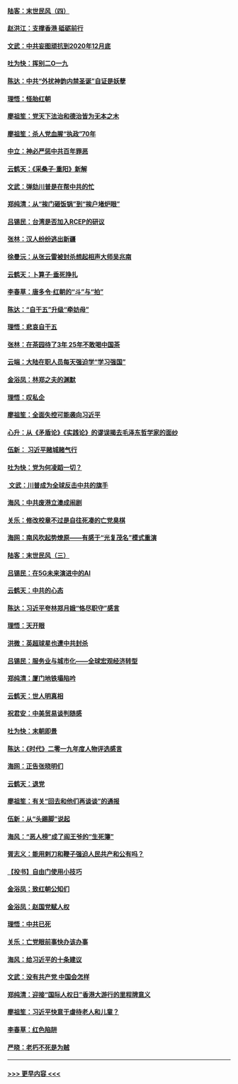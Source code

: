 #### [陆客：末世民风（四）](../pages/nsc993/n11749203.md?t=12280201) 
#### [赵洪江：支撑香港 砥砺前行](../pages/nsc993/n11748482.md?t=12280201) 
#### [文武：中共妄图顽抗到2020年12月底](../pages/nsc993/n11748446.md?t=12280201) 
#### [吐为快：挥别二O一九](../pages/nsc993/n11748411.md?t=12280201) 
#### [陈达：中共“外扰神韵内禁圣诞”自证是妖孽](../pages/nsc993/n11748226.md?t=12280201) 
#### [理悟：怪胎红朝](../pages/nsc993/n11748206.md?t=12280201) 
#### [廖祖笙：党天下法治和德治皆为无本之木](../pages/nsc993/n11748135.md?t=12280201) 
#### [廖祖笙：杀人党血腥“执政”70年](../pages/nsc993/n11745144.md?t=12280201) 
#### [中立：神必严惩中共百年罪恶](../pages/nsc993/n11744970.md?t=12280201) 
#### [云鹤天：《采桑子‧重阳》新解](../pages/nsc993/n11744948.md?t=12280201) 
#### [文武：弹劾川普是在帮中共的忙](../pages/nsc993/n11744758.md?t=12280201) 
#### [郑纯清：从“挨门砸饭锅”到“挨户堵炉眼”](../pages/nsc993/n11744745.md?t=12280201) 
#### [吕锡民：台湾是否加入RCEP的研议](../pages/nsc993/n11744701.md?t=12280201) 
#### [张林：汉人纷纷逃出新疆](../pages/nsc993/n11743530.md?t=12280201) 
#### [徐曼沅：从张云雷被封杀想起相声大师吴兆南](../pages/nsc993/n11741816.md?t=12280201) 
#### [云鹤天：卜算子‧垂死挣扎](../pages/nsc993/n11739956.md?t=12280201) 
#### [李春草：唐多令‧红朝的“斗”与“拍”](../pages/nsc993/n11739830.md?t=12280201) 
#### [陈达：“自干五”升级“牵妨母”](../pages/nsc993/n11739724.md?t=12280201) 
#### [理悟：悲哀自干五](../pages/nsc993/n11739547.md?t=12280201) 
#### [张林：在茶园待了3年 25年不敢喝中国茶](../pages/nsc993/n11739240.md?t=12280201) 
#### [云端：大陆在职人员每天强迫学“学习强国”](../pages/nsc993/n11738735.md?t=12280201) 
#### [金浴凤：林郑之夫的渊默](../pages/nsc993/n11737735.md?t=12280201) 
#### [理悟：叹私企](../pages/nsc993/n11737715.md?t=12280201) 
#### [廖祖笙：全面失控可能袭向习近平](../pages/nsc993/n11737704.md?t=12280201) 
#### [心升：从《矛盾论》《实践论》的谬误揭去毛泽东哲学家的面纱](../pages/nsc993/n11736962.md?t=12280201) 
#### [伍新： 习近平赌城赌气行](../pages/nsc993/n11736929.md?t=12280201) 
#### [吐为快：党为何凌蹈一切？](../pages/nsc993/n11736915.md?t=12280201) 
#### [ 文武：川普成为全球反击中共的旗手](../pages/nsc993/n11736882.md?t=12280201) 
#### [海风：中共废港立澳成闹剧](../pages/nsc993/n11735857.md?t=12280201) 
#### [关乐：修改校章不过是自往死凑的亡党臭棋](../pages/nsc993/n11735097.md?t=12280201) 
#### [海网：南风吹起势燎原——有感于“光复茂名”模式重演](../pages/nsc993/n11732308.md?t=12280201) 
#### [陆客：末世民风（三）](../pages/nsc993/n11732211.md?t=12280201) 
#### [吕锡民：在5G未来演进中的AI](../pages/nsc993/n11730010.md?t=12280201) 
#### [云鹤天：中共的心态](../pages/nsc993/n11729906.md?t=12280201) 
#### [陈达：习近平夸林郑月娥“恪尽职守”感言](../pages/nsc993/n11729881.md?t=12280201) 
#### [理悟：天开眼](../pages/nsc993/n11729699.md?t=12280201) 
#### [洪微：英超球星也遭中共封杀](../pages/nsc993/n11727243.md?t=12280201) 
#### [吕锡民：服务业与城市化——全球宏观经济转型](../pages/nsc993/n11725845.md?t=12280201) 
#### [郑纯清：厦门地铁塌陷吟](../pages/nsc993/n11725813.md?t=12280201) 
#### [云鹤天：世人明真相](../pages/nsc993/n11725621.md?t=12280201) 
#### [祝君安：中美贸易谈判随感](../pages/nsc993/n11725609.md?t=12280201) 
#### [吐为快：末朝即景](../pages/nsc993/n11723365.md?t=12280201) 
#### [陈达：《时代》二零一九年度人物评选感言](../pages/nsc993/n11723337.md?t=12280201) 
#### [海网：正告张晓明们](../pages/nsc993/n11723228.md?t=12280201) 
#### [云鹤天：退党](../pages/nsc993/n11723056.md?t=12280201) 
#### [廖祖笙：有关“回去和他们再谈谈”的通报](../pages/nsc993/n11722442.md?t=12280201) 
#### [伍新：从“头踢脚”说起](../pages/nsc993/n11722429.md?t=12280201) 
#### [海风：“恶人榜”成了阎王爷的“生死簿”](../pages/nsc993/n11722272.md?t=12280201) 
#### [胥志义：能用剌刀和鞭子强迫人民共产和公有吗？](../pages/nsc993/n11720569.md?t=12280201) 
#### [【投书】自由门使用小技巧](../pages/nsc993/n11720180.md?t=12280201) 
#### [金浴凤：致红朝公知们](../pages/nsc993/n11720563.md?t=12280201) 
#### [金浴凤：赵国党赋人权](../pages/nsc993/n11720533.md?t=12280201) 
#### [理悟：中共已死](../pages/nsc993/n11720233.md?t=12280201) 
#### [关乐：亡党眼前事快办该办事](../pages/nsc993/n11719160.md?t=12280201) 
#### [海风：给习近平的十条建议](../pages/nsc993/n11717616.md?t=12280201) 
#### [文武：没有共产党 中国会怎样](../pages/nsc993/n11717584.md?t=12280201) 
#### [郑纯清：迎接“国际人权日”香港大游行的里程牌意义](../pages/nsc993/n11717417.md?t=12280201) 
#### [廖祖笙：习近平快意于虐待老人和儿童？](../pages/nsc993/n11715313.md?t=12280201) 
#### [李春草：红色陷阱](../pages/nsc993/n11715029.md?t=12280201) 
#### [严晓：老朽不死是为贼](../pages/nsc993/n11712910.md?t=12280201) 

----
#### [ >>> 更早内容 <<< ](../indexes/nsc993-earlier.md)
